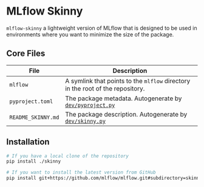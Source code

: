 # MLflow Skinny

`mlflow-skinny` a lightweight version of MLflow that is designed to be used in environments where you want to minimize the size of the package.

## Core Files

| File               | Description                                                                     |
| ------------------ | ------------------------------------------------------------------------------- |
| `mlflow`           | A symlink that points to the `mlflow` directory in the root of the repository.  |
| `pyproject.toml`   | The package metadata. Autogenerate by [`dev/pyproject.py`](../dev/pyproject.py) |
| `README_SKINNY.md` | The package description. Autogenerate by [`dev/skinny.py`](../dev/pyproject.py) |

## Installation

```sh
# If you have a local clone of the repository
pip install ./skinny

# If you want to install the latest version from GitHub
pip install git+https://github.com/mlflow/mlflow.git#subdirectory=skinny
```
